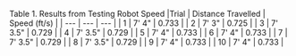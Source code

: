 Table 1. Results from Testing Robot Speed
|Trial | Distance Travelled | Speed (ft/s) |
| --- | --- | --- |
| 1 | 7' 4" | 0.733 |
| 2 | 7' 3" | 0.725 |
| 3 | 7' 3.5" | 0.729 |
| 4 | 7' 3.5" | 0.729 |
| 5 | 7' 4" | 0.733 |
| 6 | 7' 4" | 0.733 |
| 7 | 7' 3.5" | 0.729 |
| 8 | 7' 3.5" | 0.729 |
| 9 | 7' 4" | 0.733 |
| 10 | 7' 4" | 0.733 |
